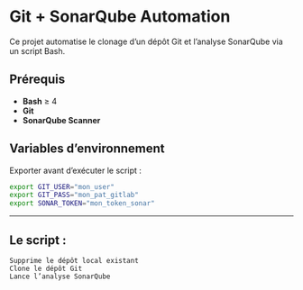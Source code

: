 
# Git + SonarQube Automation

Ce projet automatise le clonage d’un dépôt Git et l’analyse SonarQube via un script Bash.

## Prérequis
- **Bash** ≥ 4
- **Git**
- **SonarQube Scanner**

## Variables d’environnement
Exporter avant d’exécuter le script :
```bash
export GIT_USER="mon_user"
export GIT_PASS="mon_pat_gitlab"
export SONAR_TOKEN="mon_token_sonar"
```

---

## Le script :
```
Supprime le dépôt local existant
Clone le dépôt Git
Lance l’analyse SonarQube
```

